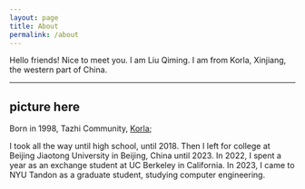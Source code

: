 ```yaml
---
layout: page
title: About
permalink: /about
---
```


<p>
  Hello friends! Nice to meet you. I am Liu Qiming. I am from Korla, Xinjiang, the western part of China. 
<p>

---
picture here
---

Born in 1998, Tazhi Community, [Korla](https://baike.baidu.com/item/%E5%BA%93%E5%B0%94%E5%8B%92%E5%B8%82/2210292?fr=ge_ala); 

<p>
  I took all the way until high school, until 2018. Then I left for college at Beijing Jiaotong University in Beijing, China until 2023. In 2022, I spent a year as an exchange student at UC Berkeley in California. In 2023, I came to NYU Tandon as a graduate student, studying computer engineering. 
<p>

